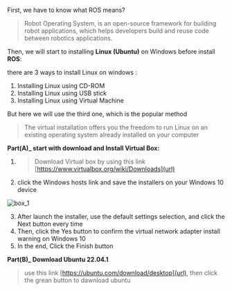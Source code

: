 First, we have to know what ROS means?
> Robot Operating System, is an open-source framework for building robot applications, which helps developers build and reuse code between robotics applications.

Then, we will start to installing **Linux (Ubuntu)** on Windows before install **ROS**:

there are 3 ways to install Linux on windows :
1. Installing Linux using CD-ROM
2. Installing Linux using USB stick
3. Installing Linux using Virtual Machine

But here we will use the third one, which is the popular method
> The virtual installation offers you the freedom to run Linux on an existing operating system already installed on your computer
 
**Part(A)_ start with download and Install Virtual Box:**
1. > Download Virtual box by using this link [https://www.virtualbox.org/wiki/Downloads](url) 
2.  click the Windows hosts link and save the installers on your Windows 10 device

![box_1](https://user-images.githubusercontent.com/109688460/185015748-2b3cfdc0-d927-4852-8a78-01e5a08f20ac.PNG)

3. After launch the installer, use the default settings selection, and click the Next button every time
4. Then, click the Yes button to confirm the virtual network adapter install warning on Windows 10
5. In the end, Click the Finish button

**Part(B)_ Download Ubuntu 22.04.1** 
> use this link [https://ubuntu.com/download/desktop](url), then click the grean button to dawnload ubuntu










